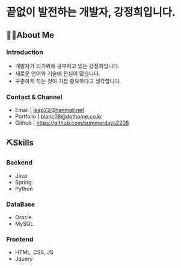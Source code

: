 # **끝없이 발전하는 개발자, 강정희입니다.**

## 🙋‍♀️About Me

### Introduction
- 개발자가 되기위해 공부하고 있는 강정희입니다.
- 새로운 언어와 기술에 관심이 많습니다.
- 꾸준하게 하는 것이 가장 중요하다고 생각합니다.

### Contact & Channel
- Email | leap22@hanmail.net
- Portfolio | blanc08@dothome.co.kr
- Github | https://github.com/summerdays2208

## ⛏Skills

### Backend
- Java
- Spring
- Python

### DataBase
- Oracle
- MySQL

### Frontend
- HTML, CSS, JS
- Jquery
